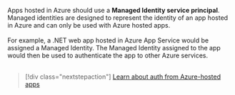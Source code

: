 Apps hosted in Azure should use a **Managed Identity service principal**. Managed identities are designed to represent the identity of an app hosted in Azure and can only be used with Azure hosted apps.<br>
<br>
For example, a .NET web app hosted in Azure App Service would be assigned a Managed Identity.  The Managed Identity assigned to the app would then be used to authenticate the app to other Azure services.<br>
<br>
> [!div class="nextstepaction"]
> [Learn about auth from Azure-hosted apps](../authentication/azure-hosted-apps.md)
